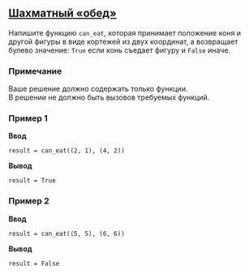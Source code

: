 ## [Шахматный «обед»](../../../solutions/4.1/41_g.py)

Напишите функцию `can_eat`, которая принимает положение коня и другой фигуры в виде кортежей из двух координат, а возвращает булево значение: `True` если конь съедает фигуру и `False` иначе.

### Примечание

Ваше решение должно содержать только функции.\
В решении не должно быть вызовов требуемых функций.

### Пример 1

**Ввод**
```plaintext
result = can_eat((2, 1), (4, 2))
```

**Вывод**
```plaintext
result = True
```

### Пример 2

**Ввод**
```plaintext
result = can_eat((5, 5), (6, 6))
```

**Вывод**
```plaintext
result = False
```
